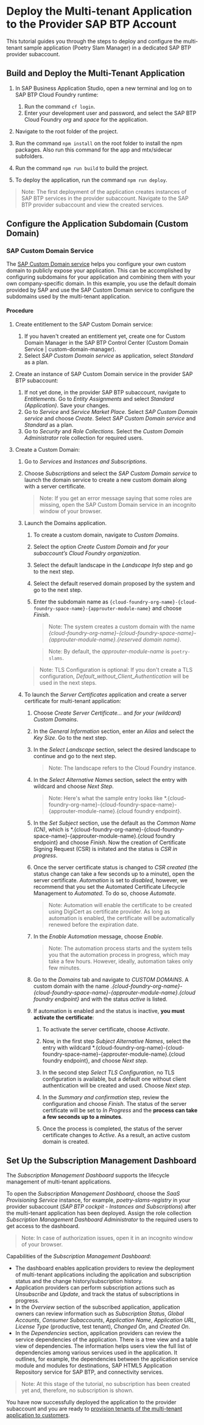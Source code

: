 # Deploy the Multi-tenant Application to the Provider SAP BTP Account

This tutorial guides you through the steps to deploy and configure the multi-tenant sample application (Poetry Slam Manager) in a dedicated SAP BTP provider subaccount.

## Build and Deploy the Multi-Tenant Application

1. In SAP Business Application Studio, open a new terminal and log on to SAP BTP Cloud Foundry runtime: 
    1. Run the command `cf login`.
    2. Enter your development user and password, and select the SAP BTP Cloud Foundry *org* and *space* for the application.

2. Navigate to the root folder of the project.

3. Run the command `npm install` on the root folder to install the npm packages. Also run this command for the app and mtx/sidecar subfolders.

4. Run the command `npm run build` to build the project.

5. To deploy the application, run the command `npm run deploy`. 

> Note: The first deployment of the application creates instances of SAP BTP services in the provider subaccount. Navigate to the SAP BTP provider subaccount and view the created services.

## Configure the Application Subdomain (Custom Domain)
### SAP Custom Domain Service
The [SAP Custom Domain service](https://help.sap.com/docs/custom-domain?version=Cloud&locale=en-US) helps you configure your own custom domain to publicly expose your application. This can be accomplished by configuring subdomains for your application and combining them with your own company-specific domain. 
In this example, you use the default domain provided by SAP and use the SAP Custom Domain service to configure the subdomains used by the multi-tenant application. 

#### Procedure 
1. Create entitlement to the SAP Custom Domain service:
    1. If you haven't created an entitlement yet, create one for Custom Domain Manager in the SAP BTP Control Center (Custom Domain Service | custom-domain-manager).
    2. Select *SAP Custom Domain service* as application, select *Standard* as a plan.
    
2. Create an instance of SAP Custom Domain service in the provider SAP BTP subaccount:
    1. If not yet done, in the provider SAP BTP subaccount, navigate to  *Entitlements*. Go to *Entity Assignments* and select *Standard (Application)*. Save your changes.
    2. Go to *Service* and *Service Market Place*. Select *SAP Custom Domain service* and choose *Create*. Select *SAP Custom Domain service* and *Standard* as a plan.
    3. Go to *Security* and *Role Collections*. Select the *Custom Domain Administrator* role collection for required users. 

3. Create a Custom Domain:
    1. Go to *Services* and *Instances and Subscriptions*. 
    2. Choose *Subscriptions* and select the *SAP Custom Domain service* to launch the domain service to create a new custom domain along with a server certificate. 
        > Note: If you get an error message saying that some roles are missing, open the SAP Custom Domain service in an incognito window of your browser.
    3. Launch the Domains application. 
        1. To create a custom domain, navigate to *Custom Domains*. 
        2. Select the option *Create Custom Domain* and *for your subaccount’s Cloud Foundry organization*.
        3. Select the default landscape in the *Landscape Info* step and go to the next step.
        4. Select the default reserved domain proposed by the system and go to the next step.
        5. Enter the subdomain name as `{cloud-foundry-org-name}-{cloud-foundry-space-name}-{approuter-module-name}` and choose *Finish*.
            > Note: The system creates a custom domain with the name *{cloud-foundry-org-name}-{cloud-foundry-space-name}-{approuter-module-name}.{reserved domain name}*.

            > Note: By default, the *_approuter-module-name_* is `poetry-slams`.

        > Note: TLS Configuration is optional: If you don't create a TLS configuration, *Default_without_Client_Authentication* will be used in the next steps.
    4. To launch the *Server Certificates* application and create a server certificate for multi-tenant application:
        1. Choose *Create Server Certificate...* and *for your (wildcard) Custom Domains*.
        2. In the *General Information* section, enter an *Alias* and select the *Key Size*. Go to the next step.
        3. In the *Select Landscape* section, select the desired landscape to continue and go to the next step. 
             > Note: The landscape refers to the Cloud Foundry instance.
        4. In the *Select Alternative Names* section, select the entry with wildcard and choose *Next Step*. 
            > Note: Here's what the sample entry looks like *.{cloud-foundry-org-name}-{cloud-foundry-space-name}-{approuter-module-name}.{cloud foundry endpoint}.
        5. In the *Set Subject* section, use the default as the *Common Name (CN)*, which is *.{cloud-foundry-org-name}-{cloud-foundry-space-name}-{approuter-module-name}.{cloud foundry endpoint} and choose *Finish*. Now the creation of Certificate Signing Request (CSR) is initated and the status is *CSR in progress*. 
        6. Once the server certificate status is changed to *CSR created* (the status change can take a few seconds up to a minute), open the server certificate. *Automation* is set to *disabled*, however, we recommend that you set the Automated Certificate Lifecycle Management to *Automated*. To do so, choose *Automate*. 
           > Note: Automation will enable the certificate to be created using DigiCert as certificate provider. As long as automation is enabled, the certificate will be automatically renewed before the expiration date.
        7. In the *Enable Automation* message, choose *Enable*. 
           > Note: The automation process starts and the system tells you that the automation process in progress, which may take a few hours. However, ideally, automation takes only few minutes.
        
        8. Go to the *Domains* tab and navigate to *CUSTOM DOMAINS*. A custom domain with the name *.{cloud-foundry-org-name}-{cloud-foundry-space-name}-{approuter-module-name}.{cloud foundry endpoint}* and with the status *active* is listed.

        9. If automation is enabled and the status is inactive, **you must activate the certificate**:

            1. To activate the server certificate, choose *Activate*.

            2. Now, in the first step *Subject Alternative Names*, select the entry with wildcard *.{cloud-foundry-org-name}-{cloud-foundry-space-name}-{approuter-module-name}.{cloud foundry endpoint}, and choose *Next step*.

            3. In the second step *Select TLS Configuration*, no TLS configuration is available, but a default one without client authentication will be created and used. Choose *Next step*.

            4. In the *Summary and confirmation* step, review the configuration and choose *Finish*. The status of the server certificate will be set to *In Progress* and the **process can take a few seconds up to a minutes**.

            5. Once the process is completed, the status of the server certificate changes to *Active*. As a result, an active custom domain is created. 


## Set Up the Subscription Management Dashboard

The *Subscription Management Dashboard* supports the lifecycle management of multi-tenant applications. 

To open the *Subscription Management Dashboard*, choose the *SaaS Provisioning Service* instance, for example, *poetry-slams-registry* in your provider subaccount (*SAP BTP cockpit - Instances and Subscriptions*) after the multi-tenant application has been deployed. Assign the role collection *Subscription Management Dashboard Administrator* to the required users to get access to the dashboard.

> Note: In case of authorization issues, open it in an incognito window of your browser.

Capabilities of the *Subscription Management Dashboard*: 
- The dashboard enables application providers to review the deployment of multi-tenant applications including the application and subscription status and the change history/subscription history.
- Application providers can perform subscription actions such as *Unsubscribe* and *Update*, and track the status of subscriptions in progress.
- In the *Overview* section of the subscribed application, application owners can review information such as *Subscription Status*, *Global Accounts*, *Consumer Subaccounts*, *Application Name*, *Application URL*, *License Type* (productive, test tenant), *Changed On*, and *Created On*.
- In the *Dependencies* section, application providers can review the service dependencies of the application. There is a tree view and a table view of dependencies. The information helps users view the full list of dependencies among various services used in the application. It outlines, for example, the dependencies between the application service module and modules for destinations, 
SAP HTML5 Application Repository service for SAP BTP, and connectivity services. 

> Note: At this stage of the tutorial, no subscription has been created yet and, therefore, no subscription is shown.

You have now successfully deployed the application to the provider subaccount and you are ready to [provision tenants of the multi-tenant application to customers](./25-Multi-Tenancy-Provisioning.md).
